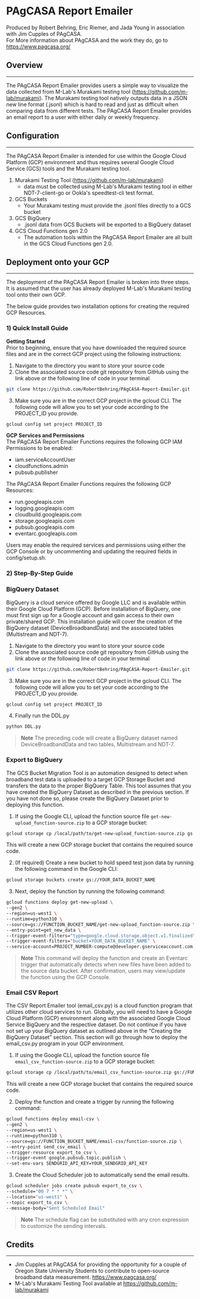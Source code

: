 # PAgCASA Report Emailer
Produced by Robert Behring, Eric Riemer, and Jada Young in association with Jim Cupples of PAgCASA.
<br>For More information about PAgCASA and the work they do, go to https://www.pagcasa.org/

## Overview
---
The PAgCASA Report Emailer provides users a simple way to visualize the data collected from M-Lab's Murakami testing tool (https://github.com/m-lab/murakami). The Murakami testing tool natively outputs data in a JSON new line format (.jsonl) which is hard to read and just as difficult when comparing data from different tests. The PAgCASA Report Emailer provides an email report to a user with either daily or weekly frequency. 


## Configuration
---
The PAgCASA Report Emailer is intended for use within the Google Cloud Platform (GCP) environment and thus requires several Google Cloud Service (GCS) tools and the Murakami testing tool. 

1. Murakami Testing Tool (https://github.com/m-lab/murakami)
    - data must be collected using M-Lab's Murakami testing tool in either NDT-7-client-go or Ookla's speedtest-cli test format.
2. GCS Buckets
    - Your Murakami testing must provide the .jsonl files directly to a GCS bucket
3. GCS BigQuery
    - .jsonl data from GCS Buckets will be exported to a BigQuery dataset
4. GCS Cloud Functions gen 2.0
    - The automation tools within the PAgCASA Report Emailer are all built in the GCS Cloud Functions gen 2.0. 


## Deployment onto your GCP
---
The deployment of the PAgCASA Report Emailer is broken into three steps. It is assumed that the user has already deployed M-Lab's Murakami testing tool onto their own GCP.

The below guide provides two installation options for creating the required GCP Resources.
### **1) Quick Install Guide**

**Getting Started**  
Prior to beginning, ensure that you have downloaded the required source files and are in the correct GCP project using the following instructions:
1. Navigate to the directory you want to store your source code
2. Clone the associated source code git repository from GitHub using the link above or the following line of code in your terminal

```bash
git clone https://github.com/RobertBehring/PAgCASA-Report-Emailer.git
```

3. Make sure you are in the correct GCP project in the gcloud CLI. The following code will allow you to set your code according to the PROJECT_ID you provide.

```bash
gcloud config set project PROJECT_ID
```

**GCP Services and Permissions**  
The PAgCASA Report Emailer Functions requires the following GCP IAM Permissions to be enabled:
- iam.serviceAccountUser
- cloudfunctions.admin
- pubsub.publisher

The PAgCASA Report Emailer Functions requires the following GCP Resources:
- run.googleapis.com 
- logging.googleapis.com 
- cloudbuild.googleapis.com 
- storage.googleapis.com 
- pubsub.googleapis.com 
- eventarc.googleapis.com

Users may enable the required services and permissions using either the GCP Console or by uncommenting and updating the required fields in config/setup.sh.

### **2) Step-By-Step Guide**
### BigQuery Dataset
BigQuery is a cloud service offered by Google LLC and is available within their Google Cloud Platform (GCP). Before installation of BigQuery, one must first sign up for a Google account and gain access to their own private/shared GCP. This installation guide will cover the creation of the BigQuery dataset (DeviceBroadbandData) and the associated tables (Multistream and NDT-7). 

1. Navigate to the directory you want to store your source code
2. Clone the associated source code git repository from GitHub using the link above or the following line of code in your terminal

```bash
git clone https://github.com/RobertBehring/PAgCASA-Report-Emailer.git
```

3. Make sure you are in the correct GCP project in the gcloud CLI. The following code will allow you to set your code according to the PROJECT_ID you provide.

```bash
gcloud config set project PROJECT_ID
```

4. Finally run the DDL.py

```bash
python DDL.py
```

> **Note**
> The preceding code will create a BigQuery dataset named DeviceBroadbandData and two tables, Multistream and NDT-7.


### Export to BigQuery
The GCS Bucket Migration Tool is an automation designed to detect when broadband test data is uploaded to a target GCP Storage Bucket and transfers the data to the proper BigQuery Table. This tool assumes that you have created the BigQuery Dataset as described in the previous section. If you have not done so, please create the BigQuery Dataset prior to deploying this function. 

1. If using the Google CLI, upload the function source file `get-new-upload_function-source.zip` to a GCP storage bucket:

```bash
gcloud storage cp /local/path/to/get-new-upload_function-source.zip gs://FUNCTION_BUCKET_NAME/
```

This will create a new GCP storage bucket that contains the required source code. 

2. (If required) Create a new bucket to hold speed test json data by running the following command in the Google CLI:

```bash
gcloud storage buckets create gs://YOUR_DATA_BUCKET_NAME
```

3. Next, deploy the function by running the following command:
```bash
gcloud functions deploy get-new-upload \
--gen2 \
--region=us-west1 \
--runtime=python310 \
--source=gs://FUNCTION_BUCKET_NAME/get-new-upload_function-source.zip \
--entry-point=get_new_data \
--trigger-event-filters="type=google.cloud.storage.object.v1.finalized" \
--trigger-event-filters="bucket=YOUR_DATA_BUCKET_NAME" \
--service-account=PROJECT_NUMBER-compute@developer.gserviceaccount.com
```

> **Note**
> This command will deploy the function and create an Eventarc trigger that automatically detects when new files have been added to the source data bucket. After confirmation, users may view/update the function using the GCP Console.


### Email CSV Report
The CSV Report Emailer tool (email_csv.py) is a cloud function program that utilizes other cloud services to run. Globally, you will need to have a Google Cloud Platform (GCP) environment along with the associated Google Cloud Service BigQuery and the respective dataset. Do not continue if you have not set up your BigQuery dataset as outlined above in the “Creating the BigQuery Dataset” section. This section will go through how to deploy the email_csv.py program in your GCP environment. 

1. If using the Google CLI, upload the function source file `email_csv_function-source.zip` to a GCP storage bucket:

```bash
gcloud storage cp /local/path/to/email_csv_function-source.zip gs://FUNCTION_BUCKET_NAME/
```
This will create a new GCP storage bucket that contains the required source code. 

2. Deploy the function and create a trigger by running the following command:

```bash
gcloud functions deploy email-csv \
--gen2 \
--region=us-west1 \
--runtime=python310 \
--source=gs://FUNCTION_BUCKET_NAME/email-csv/function-source.zip \
--entry-point send_csv_email \
--trigger-resource export_to_csv \
--trigger-event google.pubsub.topic.publish \
--set-env-vars SENDGRID_API_KEY=YOUR_SENDGRID_API_KEY
```

3. Create the Cloud Scheduler job to automatically send the email results. 

```bash
gcloud scheduler jobs create pubsub export_to_csv \
--schedule="00 7 * * *" \
--location="us-west1" \
--topic export_to_csv \
--message-body="Sent Scheduled Email"
```

> **Note** 
>The schedule flag can be substituted with any cron expression to customize the sending intervals.


<!-- ## Appendix -->


## Credits
---
- Jim Cupples at PAgCASA for providing the opportunity for a couple of Oregon State University Students to contribute to open-source broadband data measurement. https://www.pagcasa.org/
- M-Lab's Murakami Testing Tool available at https://github.com/m-lab/murakami